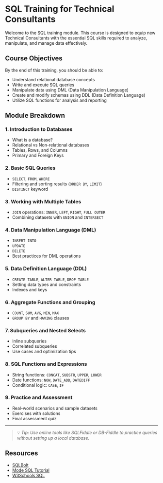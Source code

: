 # SQL Training for Technical Consultants

Welcome to the SQL training module. This course is designed to equip new Technical Consultants with the essential SQL skills required to analyze, manipulate, and manage data effectively.

## Course Objectives

By the end of this training, you should be able to:
- Understand relational database concepts
- Write and execute SQL queries
- Manipulate data using DML (Data Manipulation Language)
- Create and modify schemas using DDL (Data Definition Language)
- Utilize SQL functions for analysis and reporting

## Module Breakdown

### 1. Introduction to Databases
- What is a database?
- Relational vs Non-relational databases
- Tables, Rows, and Columns
- Primary and Foreign Keys

### 2. Basic SQL Queries
- `SELECT`, `FROM`, `WHERE`
- Filtering and sorting results (`ORDER BY`, `LIMIT`)
- `DISTINCT` keyword

### 3. Working with Multiple Tables
- `JOIN` operations: `INNER`, `LEFT`, `RIGHT`, `FULL OUTER`
- Combining datasets with `UNION` and `INTERSECT`

### 4. Data Manipulation Language (DML)
- `INSERT INTO`
- `UPDATE`
- `DELETE`
- Best practices for DML operations

### 5. Data Definition Language (DDL)
- `CREATE TABLE`, `ALTER TABLE`, `DROP TABLE`
- Setting data types and constraints
- Indexes and keys

### 6. Aggregate Functions and Grouping
- `COUNT`, `SUM`, `AVG`, `MIN`, `MAX`
- `GROUP BY` and `HAVING` clauses

### 7. Subqueries and Nested Selects
- Inline subqueries
- Correlated subqueries
- Use cases and optimization tips

### 8. SQL Functions and Expressions
- String functions: `CONCAT`, `SUBSTR`, `UPPER`, `LOWER`
- Date functions: `NOW`, `DATE_ADD`, `DATEDIFF`
- Conditional logic: `CASE`, `IF`

### 9. Practice and Assessment
- Real-world scenarios and sample datasets
- Exercises with solutions
- Final assessment quiz

---

> 💡 *Tip: Use online tools like SQLFiddle or DB-Fiddle to practice queries without setting up a local database.*

## Resources

- [SQLBolt](https://sqlbolt.com/)
- [Mode SQL Tutorial](https://mode.com/sql-tutorial/)
- [W3Schools SQL](https://www.w3schools.com/sql/)